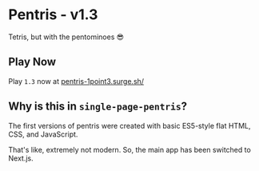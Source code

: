 # Pentris - v1.3

Tetris, but with the pentominoes 😎

## Play Now

Play `1.3` now at [pentris-1point3.surge.sh/](https://pentris-1point3.surge.sh/)

## Why is this in `single-page-pentris`?

The first versions of pentris were created with basic ES5-style flat HTML, CSS, and JavaScript.

That's like, extremely not modern. So, the main app has been switched to Next.js.
